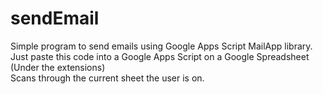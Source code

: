 # sendEmail
Simple program to send emails using Google Apps Script MailApp library.\
Just paste this code into a Google Apps Script on a Google Spreadsheet (Under the extensions) \
Scans through the current sheet the user is on.

